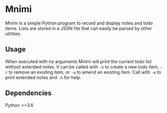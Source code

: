 # Mnimi

Mnimi is a simple Python program to record and display notes and todo items. Lists are stored in a JSON file that can easily be parsed by other utilities.

## Usage

When executed with no arguments Mnimi will print the current todo list without extended notes. It can be called with `-n` to create a new todo item, `-r` to remove an existing item, or `-a` to amend an existing item. Call with `-e` to print extended notes and `-h` for help.

## Dependencies

Python >=3.6
